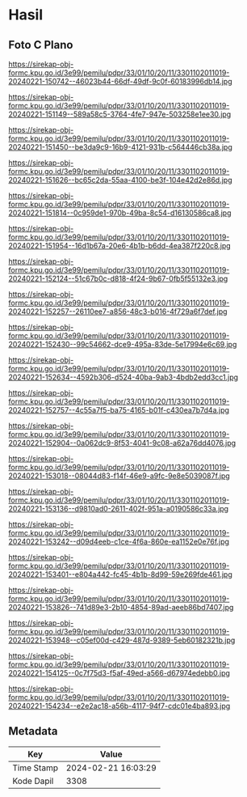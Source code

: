 # Hasil

## Foto C Plano

https://sirekap-obj-formc.kpu.go.id/3e99/pemilu/pdpr/33/01/10/20/11/3301102011019-20240221-150742--46023b44-66df-49df-9c0f-60183996db14.jpg

https://sirekap-obj-formc.kpu.go.id/3e99/pemilu/pdpr/33/01/10/20/11/3301102011019-20240221-151149--589a58c5-3764-4fe7-947e-503258e1ee30.jpg

https://sirekap-obj-formc.kpu.go.id/3e99/pemilu/pdpr/33/01/10/20/11/3301102011019-20240221-151450--be3da9c9-16b9-4121-931b-c564446cb38a.jpg

https://sirekap-obj-formc.kpu.go.id/3e99/pemilu/pdpr/33/01/10/20/11/3301102011019-20240221-151626--bc65c2da-55aa-4100-be3f-104e42d2e86d.jpg

https://sirekap-obj-formc.kpu.go.id/3e99/pemilu/pdpr/33/01/10/20/11/3301102011019-20240221-151814--0c959de1-970b-49ba-8c54-d16130586ca8.jpg

https://sirekap-obj-formc.kpu.go.id/3e99/pemilu/pdpr/33/01/10/20/11/3301102011019-20240221-151954--16d1b67a-20e6-4b1b-b6dd-4ea387f220c8.jpg

https://sirekap-obj-formc.kpu.go.id/3e99/pemilu/pdpr/33/01/10/20/11/3301102011019-20240221-152124--51c67b0c-d818-4f24-9b67-0fb5f55132e3.jpg

https://sirekap-obj-formc.kpu.go.id/3e99/pemilu/pdpr/33/01/10/20/11/3301102011019-20240221-152257--26110ee7-a856-48c3-b016-4f729a6f7def.jpg

https://sirekap-obj-formc.kpu.go.id/3e99/pemilu/pdpr/33/01/10/20/11/3301102011019-20240221-152430--99c54662-dce9-495a-83de-5e17994e6c69.jpg

https://sirekap-obj-formc.kpu.go.id/3e99/pemilu/pdpr/33/01/10/20/11/3301102011019-20240221-152634--4592b306-d524-40ba-9ab3-4bdb2edd3cc1.jpg

https://sirekap-obj-formc.kpu.go.id/3e99/pemilu/pdpr/33/01/10/20/11/3301102011019-20240221-152757--4c55a7f5-ba75-4165-b01f-c430ea7b7d4a.jpg

https://sirekap-obj-formc.kpu.go.id/3e99/pemilu/pdpr/33/01/10/20/11/3301102011019-20240221-152904--0a062dc9-8f53-4041-9c08-a62a76dd4076.jpg

https://sirekap-obj-formc.kpu.go.id/3e99/pemilu/pdpr/33/01/10/20/11/3301102011019-20240221-153018--08044d83-f14f-46e9-a9fc-9e8e5039087f.jpg

https://sirekap-obj-formc.kpu.go.id/3e99/pemilu/pdpr/33/01/10/20/11/3301102011019-20240221-153136--d9810ad0-2611-402f-951a-a0190586c33a.jpg

https://sirekap-obj-formc.kpu.go.id/3e99/pemilu/pdpr/33/01/10/20/11/3301102011019-20240221-153242--d09d4eeb-c1ce-4f6a-860e-ea1152e0e76f.jpg

https://sirekap-obj-formc.kpu.go.id/3e99/pemilu/pdpr/33/01/10/20/11/3301102011019-20240221-153401--e804a442-fc45-4b1b-8d99-59e269fde461.jpg

https://sirekap-obj-formc.kpu.go.id/3e99/pemilu/pdpr/33/01/10/20/11/3301102011019-20240221-153826--741d89e3-2b10-4854-89ad-aeeb86bd7407.jpg

https://sirekap-obj-formc.kpu.go.id/3e99/pemilu/pdpr/33/01/10/20/11/3301102011019-20240221-153948--c05ef00d-c429-487d-9389-5eb60182321b.jpg

https://sirekap-obj-formc.kpu.go.id/3e99/pemilu/pdpr/33/01/10/20/11/3301102011019-20240221-154125--0c7f75d3-f5af-49ed-a566-d67974edebb0.jpg

https://sirekap-obj-formc.kpu.go.id/3e99/pemilu/pdpr/33/01/10/20/11/3301102011019-20240221-154234--e2e2ac18-a56b-4117-94f7-cdc01e4ba893.jpg


## Metadata

| Key        | Value               |
| ---------- | ------------------- |
| Time Stamp | 2024-02-21 16:03:29 |
| Kode Dapil | 3308                |



